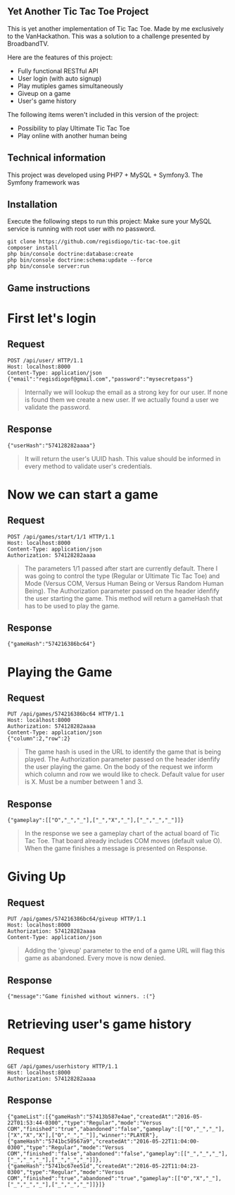 Yet Another Tic Tac Toe Project
-------------------------------

This is yet another implementation of Tic Tac Toe. Made by me exclusively to the VanHackathon. This was a solution to a challenge presented by BroadbandTV.

Here are the features of this project:
* Fully functional RESTful API
* User login (with auto signup)
* Play mutiples games simultaneously
* Giveup on a game
* User's game history

The following items weren't included in this version of the project:
* Possibility to play Ultimate Tic Tac Toe
* Play online with another human being

Technical information
---------------------

This project was developed using PHP7 + MySQL + Symfony3. The Symfony framework was 

Installation
------------

Execute the following steps to run this project:
Make sure your MySQL service is running with root user with no password.

    git clone https://github.com/regisdiogo/tic-tac-toe.git
    composer install
    php bin/console doctrine:database:create
    php bin/console doctrine:schema:update --force
    php bin/console server:run


Game instructions
-----------------

# First let's login

## Request
    POST /api/user/ HTTP/1.1
    Host: localhost:8000
    Content-Type: application/json
    {"email":"regisdiogof@gmail.com","password":"mysecretpass"}

> Internally we will lookup the email as a strong key for our user. If none is found them we create a new user. If we actually found a user we validate the password.

## Response
    {"userHash":"574128282aaaa"}

> It will return the user's UUID hash. This value should be informed in every method to validate user's credentials.

# Now we can start a game

## Request
    POST /api/games/start/1/1 HTTP/1.1
    Host: localhost:8000
    Content-Type: application/json
    Authorization: 574128282aaaa

> The parameters 1/1 passed after start are currently default. There I was going to control the type (Regular or Ultimate Tic Tac Toe) and Mode (Versus COM, Versus Human Being or Versus Random Human Being).
> The Authorization parameter passed on the header idenfify the user starting the game.
> This method will return a gameHash that has to be used to play the game.

## Response
    {"gameHash":"574216386bc64"}

# Playing the Game

## Request
    PUT /api/games/574216386bc64 HTTP/1.1
    Host: localhost:8000
    Authorization: 574128282aaaa
    Content-Type: application/json
    {"column":2,"row":2}

> The game hash is used in the URL to identify the game that is being played.
> The Authorization parameter passed on the header idenfify the user playing the game.
> On the body of the request we inform which column and row we would like to check. Default value for user is X. Must be a number between 1 and 3.

## Response
    {"gameplay":[["O","_","_"],["_","X","_"],["_","_","_"]]}

> In the response we see a gameplay chart of the actual board of Tic Tac Toe. That board already includes COM moves (default value O).
> When the game finishes a message is presented on Response.

# Giving Up

## Request
    PUT /api/games/574216386bc64/giveup HTTP/1.1
    Host: localhost:8000
    Authorization: 574128282aaaa
    Content-Type: application/json

> Adding the 'giveup' parameter to the end of a game URL will flag this game as abandoned. Every move is now denied.

## Response
    {"message":"Game finished without winners. :("}

# Retrieving user's game history

## Request
    GET /api/games/userhistory HTTP/1.1
    Host: localhost:8000
    Authorization: 574128282aaaa

## Response
    {"gameList":[{"gameHash":"57413b587e4ae","createdAt":"2016-05-22T01:53:44-0300","type":"Regular","mode":"Versus COM","finished":"true","abandoned":"false","gameplay":[["O","_","_"],["X","X","X"],["O","_","_"]],"winner":"PLAYER"},{"gameHash":"5741bc50567a9","createdAt":"2016-05-22T11:04:00-0300","type":"Regular","mode":"Versus COM","finished":"false","abandoned":"false","gameplay":[["_","_","_"],["_","_","_"],["_","_","_"]]},{"gameHash":"5741bc67ee51d","createdAt":"2016-05-22T11:04:23-0300","type":"Regular","mode":"Versus COM","finished":"true","abandoned":"true","gameplay":[["O","X","_"],["_","_","_"],["_","_","_"]]}]}
